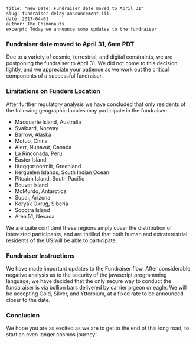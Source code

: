 ~~~
title: "New Date: Fundraiser date moved to April 31"
slug: fundraiser-delay-announcement-iii
date: 2017-04-01
author: The Cosmonauts
excerpt: Today we announce some updates to the fundraiser
~~~

### Fundraiser date moved to April 31, 6am PDT

Due to a variety of cosmic, terrestrial, and digital constraints,
we are postponing the fundraiser to April 31. We did not come to this decision
lightly, and we appreciate your patience as we work out the critical components
of a successful fundraiser.

### Limitations on Funders Location

After further regulatory analysis we have concluded that only residents of the following
geographic locales may participate in the fundraiser:

- Macquarie Island, Australia
- Svalbard, Norway
- Barrow, Alaska
- Motuo, China
- Alert, Nunavut, Canada
- La Rinconada, Peru
- Easter Island
- Ittoqqortoormiit, Greenland
- Kerguelen Islands, South Indian Ocean
- Pitcairn Island, South Pacific
- Bouvet Island
- McMurdo, Antarctica
- Supai, Arizona
- Koryak Okrug, Siberia
- Socotra Island
- Area 51, Nevada

We are quite confident these regions amply cover the distribution of interested participants,
and are thrilled that both human and extraterestrial residents of the US will be able to participate.

### Fundraiser Instructions

We have made important updates to the Fundraiser flow. After considerable 
negative analysis as to the security of the javascript programming language,
we have decided that the only secure way to conduct the fundaraiser is via bullion bars
delivered by carrier pigeon or eagle. We will be accepting Gold, Silver, and Ytterbium,
at a fixed rate to be announced closer to the date.

### Conclusion

We hope you are as excited as we are to get to the end of this long road, to
start an even longer cosmos journey!
